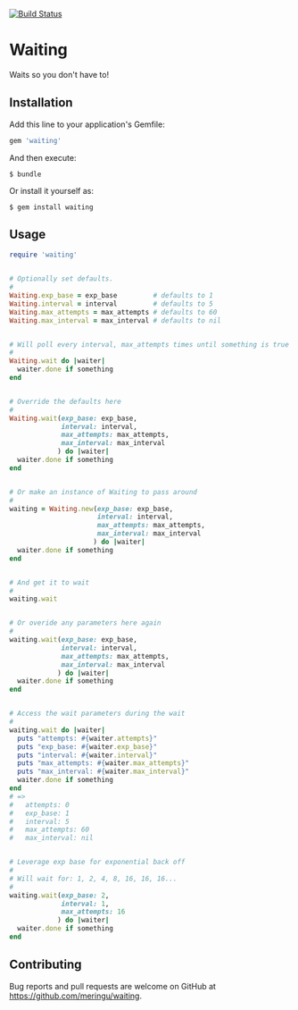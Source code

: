 [![Build Status](https://travis-ci.org/meringu/waiting.svg?branch=master)](https://travis-ci.org/meringu/waiting)

# Waiting

Waits so you don't have to!

## Installation

Add this line to your application's Gemfile:

```ruby
gem 'waiting'
```

And then execute:

    $ bundle

Or install it yourself as:

    $ gem install waiting

## Usage

```ruby
require 'waiting'


# Optionally set defaults.
#
Waiting.exp_base = exp_base         # defaults to 1
Waiting.interval = interval         # defaults to 5
Waiting.max_attempts = max_attempts # defaults to 60
Waiting.max_interval = max_interval # defaults to nil


# Will poll every interval, max_attempts times until something is true
#
Waiting.wait do |waiter|
  waiter.done if something
end


# Override the defaults here
#
Waiting.wait(exp_base: exp_base,
             interval: interval,
             max_attempts: max_attempts,
             max_interval: max_interval
            ) do |waiter|
  waiter.done if something
end


# Or make an instance of Waiting to pass around
#
waiting = Waiting.new(exp_base: exp_base,
                      interval: interval,
                      max_attempts: max_attempts,
                      max_interval: max_interval
                     ) do |waiter|
  waiter.done if something
end


# And get it to wait
#
waiting.wait


# Or overide any parameters here again
#
waiting.wait(exp_base: exp_base,
             interval: interval,
             max_attempts: max_attempts,
             max_interval: max_interval
            ) do |waiter|
  waiter.done if something
end


# Access the wait parameters during the wait
#
waiting.wait do |waiter|
  puts "attempts: #{waiter.attempts}"
  puts "exp_base: #{waiter.exp_base}"
  puts "interval: #{waiter.interval}"
  puts "max_attempts: #{waiter.max_attempts}"
  puts "max_interval: #{waiter.max_interval}"
  waiter.done if something
end
# =>
#   attempts: 0
#   exp_base: 1
#   interval: 5
#   max_attempts: 60
#   max_interval: nil


# Leverage exp base for exponential back off
#
# Will wait for: 1, 2, 4, 8, 16, 16, 16...
#
waiting.wait(exp_base: 2,
             interval: 1,
             max_attempts: 16
            ) do |waiter|
  waiter.done if something
end
```

## Contributing

Bug reports and pull requests are welcome on GitHub at https://github.com/meringu/waiting.
